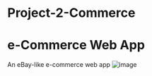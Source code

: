 # Project-2-Commerce
# e-Commerce Web App
An eBay-like e-commerce web app
![image](https://user-images.githubusercontent.com/95436985/163719611-0b5eb78b-c280-4e5b-9f67-870ce935752a.png)
